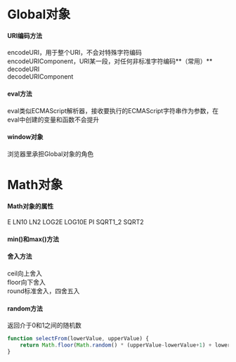 # Global对象

#### URI编码方法

encodeURI，用于整个URI，不会对特殊字符编码  
encodeURIComponent，URI某一段，对任何非标准字符编码**（常用）**  
decodeURI  
decodeURIComponent

#### eval方法

eval类似ECMAScript解析器，接收要执行的ECMAScript字符串作为参数，在eval中创建的变量和函数不会提升

#### window对象

浏览器里承担Global对象的角色

# Math对象

#### Math对象的属性

E LN10 LN2 LOG2E LOG10E PI SQRT1\_2 SQRT2

#### min\(\)和max\(\)方法

#### 舍入方法

ceil向上舍入  
floor向下舍入  
round标准舍入，四舍五入

#### random方法

返回介于0和1之间的随机数

```js
function selectFrom(lowerValue, upperValue) {
    return Math.floor(Math.random() * (upperValue-lowerValue+1) + lowerValue)
}
```



